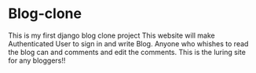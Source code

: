# Blog-clone
This is my first django blog clone project
This website will make Authenticated User to sign in and write Blog. Anyone who whishes to read the blog can and comments and edit the comments.
This is the luring site for any bloggers!!
